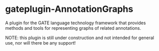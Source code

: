 # gateplugin-AnnotationGraphs
A plugin for the GATE language technology framework that provides methods and tools for representing graphs of related annotations.

NOTE: this plugin is still under construction and not intended for general use, nor will there be any support!
